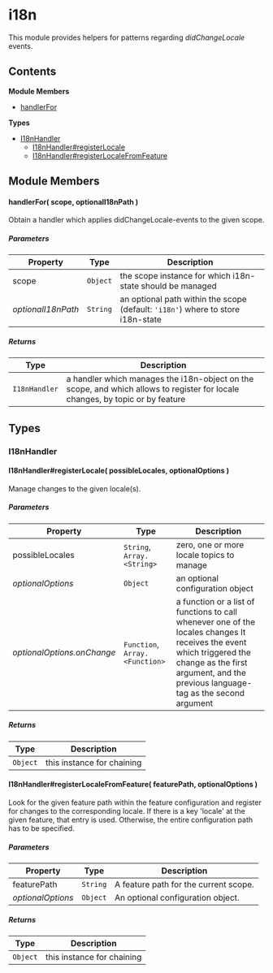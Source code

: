 
# i18n

This module provides helpers for patterns regarding *didChangeLocale* events.

## Contents

**Module Members**
- [handlerFor](#handlerFor)

**Types**
- [I18nHandler](#I18nHandler)
  - [I18nHandler#registerLocale](#I18nHandler#registerLocale)
  - [I18nHandler#registerLocaleFromFeature](#I18nHandler#registerLocaleFromFeature)

## Module Members
#### <a name="handlerFor"></a>handlerFor( scope, optionalI18nPath )
Obtain a handler which applies didChangeLocale-events to the given scope.

##### Parameters
| Property | Type | Description |
| -------- | ---- | ----------- |
| scope | `Object` |  the scope instance for which i18n-state should be managed |
| _optionalI18nPath_ | `String` |  an optional path within the scope (default: `'i18n'`) where to store i18n-state |

##### Returns
| Type | Description |
| ---- | ----------- |
| `I18nHandler` |  a handler which manages the i18n-object on the scope, and which allows to register for locale changes, by topic or by feature |

## Types
### <a name="I18nHandler"></a>I18nHandler

#### <a name="I18nHandler#registerLocale"></a>I18nHandler#registerLocale( possibleLocales, optionalOptions )
Manage changes to the given locale(s).

##### Parameters
| Property | Type | Description |
| -------- | ---- | ----------- |
| possibleLocales | `String`, `Array.<String>` |  zero, one or more locale topics to manage |
| _optionalOptions_ | `Object` |  an optional configuration object |
| _optionalOptions.onChange_ | `Function`, `Array.<Function>` |  a function or a list of functions to call whenever one of the locales changes It receives the event which triggered the change as the first argument, and the previous language-tag as the second argument |

##### Returns
| Type | Description |
| ---- | ----------- |
| `Object` |  this instance for chaining |

#### <a name="I18nHandler#registerLocaleFromFeature"></a>I18nHandler#registerLocaleFromFeature( featurePath, optionalOptions )
Look for the given feature path within the feature configuration and register for changes to the
corresponding locale. If there is a key 'locale' at the given feature, that entry is used.
Otherwise, the entire configuration path has to be specified.

##### Parameters
| Property | Type | Description |
| -------- | ---- | ----------- |
| featurePath | `String` |  A feature path for the current scope. |
| _optionalOptions_ | `Object` |  An optional configuration object. |

##### Returns
| Type | Description |
| ---- | ----------- |
| `Object` |  this instance for chaining |
